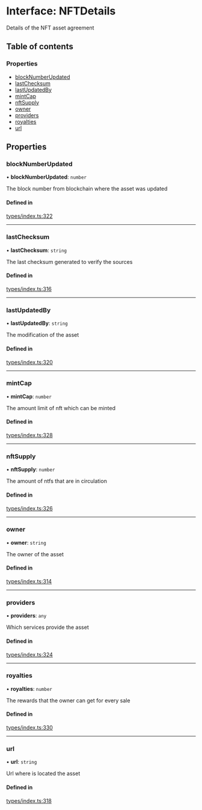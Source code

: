 # Interface: NFTDetails

Details of the NFT asset agreement

## Table of contents

### Properties

- [blockNumberUpdated](NFTDetails.md#blocknumberupdated)
- [lastChecksum](NFTDetails.md#lastchecksum)
- [lastUpdatedBy](NFTDetails.md#lastupdatedby)
- [mintCap](NFTDetails.md#mintcap)
- [nftSupply](NFTDetails.md#nftsupply)
- [owner](NFTDetails.md#owner)
- [providers](NFTDetails.md#providers)
- [royalties](NFTDetails.md#royalties)
- [url](NFTDetails.md#url)

## Properties

### blockNumberUpdated

• **blockNumberUpdated**: `number`

The block number from blockchain where the asset was updated

#### Defined in

[types/index.ts:322](https://github.com/nevermined-io/components-catalog/blob/0aa351b/lib/src/types/index.ts#L322)

___

### lastChecksum

• **lastChecksum**: `string`

The last checksum generated to verify the sources

#### Defined in

[types/index.ts:316](https://github.com/nevermined-io/components-catalog/blob/0aa351b/lib/src/types/index.ts#L316)

___

### lastUpdatedBy

• **lastUpdatedBy**: `string`

The modification of the asset

#### Defined in

[types/index.ts:320](https://github.com/nevermined-io/components-catalog/blob/0aa351b/lib/src/types/index.ts#L320)

___

### mintCap

• **mintCap**: `number`

The amount limit of nft which can be minted

#### Defined in

[types/index.ts:328](https://github.com/nevermined-io/components-catalog/blob/0aa351b/lib/src/types/index.ts#L328)

___

### nftSupply

• **nftSupply**: `number`

The amount of ntfs that are in circulation

#### Defined in

[types/index.ts:326](https://github.com/nevermined-io/components-catalog/blob/0aa351b/lib/src/types/index.ts#L326)

___

### owner

• **owner**: `string`

The owner of the asset

#### Defined in

[types/index.ts:314](https://github.com/nevermined-io/components-catalog/blob/0aa351b/lib/src/types/index.ts#L314)

___

### providers

• **providers**: `any`

Which services provide the asset

#### Defined in

[types/index.ts:324](https://github.com/nevermined-io/components-catalog/blob/0aa351b/lib/src/types/index.ts#L324)

___

### royalties

• **royalties**: `number`

The rewards that the owner can get for every sale

#### Defined in

[types/index.ts:330](https://github.com/nevermined-io/components-catalog/blob/0aa351b/lib/src/types/index.ts#L330)

___

### url

• **url**: `string`

Url where is located the asset

#### Defined in

[types/index.ts:318](https://github.com/nevermined-io/components-catalog/blob/0aa351b/lib/src/types/index.ts#L318)
